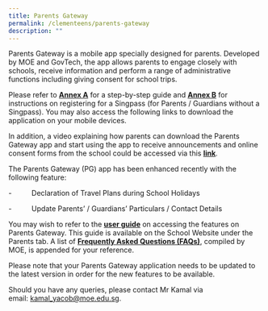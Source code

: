```yaml
---
title: Parents Gateway
permalink: /clementeens/parents-gateway
description: ""
---
```

Parents Gateway is a mobile app specially designed for parents. Developed by MOE and GovTech, the app allows parents to engage closely with schools, receive information and perform a range of administrative functions including giving consent for school trips.

Please refer to **[Annex A](https://clementitownsec.moe.edu.sg/qql/slot/u534/Clementeens/Parents%20Gateway/Annex%20A%20Parents%20Gateway%20User%20Guide%20for%20Parents.pdf)** for a step-by-step guide and **[Annex B](https://clementitownsec.moe.edu.sg/qql/slot/u534/Clementeens/Parents%20Gateway/Annex%20B%20Parents%20Gateway%20Registering%20for%20SingPass.pdf)** for instructions on registering for a Singpass (for Parents / Guardians without a Singpass). You may also access the following links to download the application on your mobile devices.

In addition, a video explaining how parents can download the Parents Gateway app and start using the app to receive announcements and online consent forms from the school could be accessed via this [**link**](https://www.youtube.com/watch?v=tW9jwyuovOo&feature=youtu.be).

The Parents Gateway (PG) app has been enhanced recently with the following feature:

\-          Declaration of Travel Plans during School Holidays

\-          Update Parents’ / Guardians’ Particulars / Contact Details

You may wish to refer to the **[user guide](https://clementitownsec.moe.edu.sg/qql/slot/u534/PG%20User%20Guide%20for%20Parents.pdf)** on accessing the features on Parents Gateway. This guide is available on the School Website under the Parents tab. A list of [**Frequently Asked Questions (FAQs)**](https://clementitownsec.moe.edu.sg/qql/slot/u534/PG%20Frequently%20Asked%20Questions%20(for%20Parents).pdf), compiled by MOE, is appended for your reference.

Please note that your Parents Gateway application needs to be updated to the latest version in order for the new features to be available.  
  
Should you have any queries, please contact Mr Kamal via email: [kamal\_yacob@moe.edu.sg](mailto:kamal_yacob@moe.edu.sg).